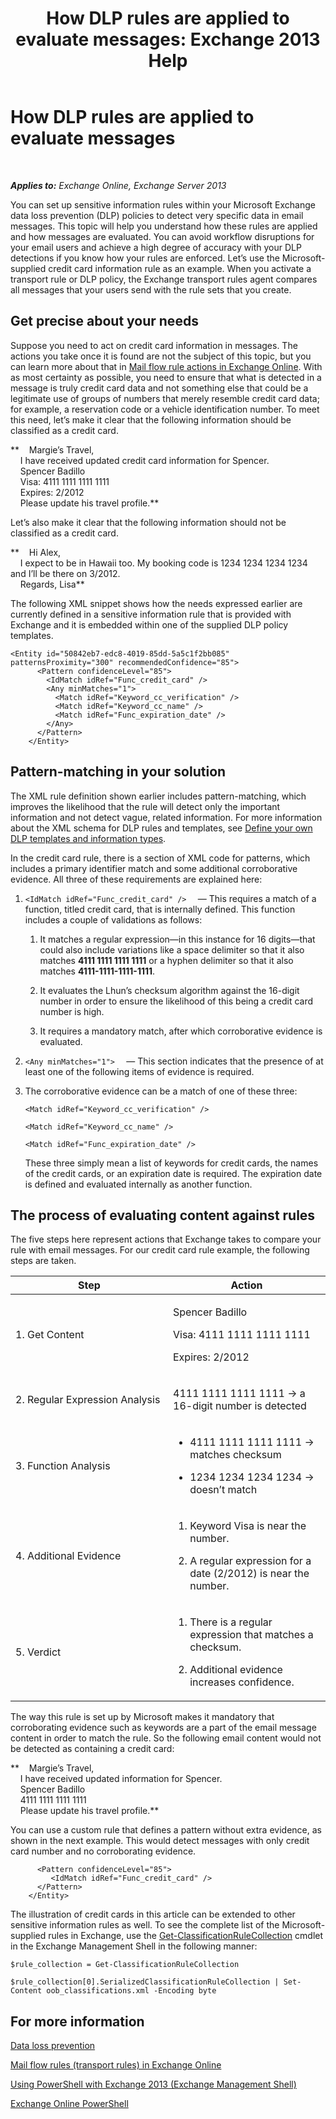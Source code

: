 ﻿---
title: 'How DLP rules are applied to evaluate messages: Exchange 2013 Help'
TOCTitle: How DLP rules are applied to evaluate messages
ms:assetid: 1ac77020-26ff-410c-ab09-4f28a99d67a1
ms:mtpsurl: https://technet.microsoft.com/en-us/library/Dn329050(v=EXCHG.150)
ms:contentKeyID: 56348870
ms.date: 12/10/2017
mtps_version: v=EXCHG.150
---

# How DLP rules are applied to evaluate messages

 

_**Applies to:** Exchange Online, Exchange Server 2013_


You can set up sensitive information rules within your Microsoft Exchange data loss prevention (DLP) policies to detect very specific data in email messages. This topic will help you understand how these rules are applied and how messages are evaluated. You can avoid workflow disruptions for your email users and achieve a high degree of accuracy with your DLP detections if you know how your rules are enforced. Let’s use the Microsoft-supplied credit card information rule as an example. When you activate a transport rule or DLP policy, the Exchange transport rules agent compares all messages that your users send with the rule sets that you create.

## Get precise about your needs

Suppose you need to act on credit card information in messages. The actions you take once it is found are not the subject of this topic, but you can learn more about that in [Mail flow rule actions in Exchange Online](https://technet.microsoft.com/en-us/library/jj919237\(v=exchg.150\)). With as most certainty as possible, you need to ensure that what is detected in a message is truly credit card data and not something else that could be a legitimate use of groups of numbers that merely resemble credit card data; for example, a reservation code or a vehicle identification number. To meet this need, let’s make it clear that the following information should be classified as a credit card.

**    Margie’s Travel,  
    I have received updated credit card information for Spencer.  
    Spencer Badillo  
    Visa: 4111 1111 1111 1111  
    Expires: 2/2012  
    Please update his travel profile.**

Let’s also make it clear that the following information should not be classified as a credit card.

**    Hi Alex,  
    I expect to be in Hawaii too. My booking code is 1234 1234 1234 1234 and I’ll be there on 3/2012.  
    Regards, Lisa**

The following XML snippet shows how the needs expressed earlier are currently defined in a sensitive information rule that is provided with Exchange and it is embedded within one of the supplied DLP policy templates.

    <Entity id="50842eb7-edc8-4019-85dd-5a5c1f2bb085" patternsProximity="300" recommendedConfidence="85">
          <Pattern confidenceLevel="85">
            <IdMatch idRef="Func_credit_card" />
            <Any minMatches="1">
              <Match idRef="Keyword_cc_verification" />
              <Match idRef="Keyword_cc_name" />
              <Match idRef="Func_expiration_date" />
            </Any>
          </Pattern>
        </Entity>

## Pattern-matching in your solution

The XML rule definition shown earlier includes pattern-matching, which improves the likelihood that the rule will detect only the important information and not detect vague, related information. For more information about the XML schema for DLP rules and templates, see [Define your own DLP templates and information types](define-your-own-dlp-templates-and-information-types-exchange-2013-help.md).

In the credit card rule, there is a section of XML code for patterns, which includes a primary identifier match and some additional corroborative evidence. All three of these requirements are explained here:

1.  `<IdMatch idRef="Func_credit_card" />  ` — This requires a match of a function, titled credit card, that is internally defined. This function includes a couple of validations as follows:
    
    1.  It matches a regular expression—in this instance for 16 digits—that could also include variations like a space delimiter so that it also matches **4111 1111 1111 1111** or a hyphen delimiter so that it also matches **4111-1111-1111-1111**.
    
    2.  It evaluates the Lhun’s checksum algorithm against the 16-digit number in order to ensure the likelihood of this being a credit card number is high.
    
    3.  It requires a mandatory match, after which corroborative evidence is evaluated.

2.  `<Any minMatches="1">  ` — This section indicates that the presence of at least one of the following items of evidence is required.

3.  The corroborative evidence can be a match of one of these three:
    
    `<Match idRef="Keyword_cc_verification" />`
    
    `<Match idRef="Keyword_cc_name" />`
    
    `<Match idRef="Func_expiration_date" />`
    
    These three simply mean a list of keywords for credit cards, the names of the credit cards, or an expiration date is required. The expiration date is defined and evaluated internally as another function.

## The process of evaluating content against rules

The five steps here represent actions that Exchange takes to compare your rule with email messages. For our credit card rule example, the following steps are taken.


<table>
<colgroup>
<col style="width: 50%" />
<col style="width: 50%" />
</colgroup>
<thead>
<tr class="header">
<th>Step</th>
<th>Action</th>
</tr>
</thead>
<tbody>
<tr class="odd">
<td><p>1. Get Content</p></td>
<td><p>Spencer Badillo</p>
<p>Visa: 4111 1111 1111 1111</p>
<p>Expires: 2/2012</p></td>
</tr>
<tr class="even">
<td><p>2. Regular Expression Analysis</p></td>
<td><p>4111 1111 1111 1111 -&gt; a 16-digit number is detected</p></td>
</tr>
<tr class="odd">
<td><p>3. Function Analysis</p></td>
<td><ul>
<li><p>4111 1111 1111 1111 -&gt; matches checksum</p></li>
<li><p>1234 1234 1234 1234 -&gt; doesn’t match</p></li>
</ul></td>
</tr>
<tr class="even">
<td><p>4. Additional Evidence</p></td>
<td><ol>
<li><p>Keyword Visa is near the number.</p></li>
<li><p>A regular expression for a date (2/2012) is near the number.</p></li>
</ol></td>
</tr>
<tr class="odd">
<td><p>5. Verdict</p></td>
<td><ol>
<li><p>There is a regular expression that matches a checksum.</p></li>
<li><p>Additional evidence increases confidence.</p></li>
</ol>
<p></p></td>
</tr>
</tbody>
</table>


The way this rule is set up by Microsoft makes it mandatory that corroborating evidence such as keywords are a part of the email message content in order to match the rule. So the following email content would not be detected as containing a credit card:

**    Margie’s Travel,  
    I have received updated information for Spencer.  
    Spencer Badillo  
    4111 1111 1111 1111  
    Please update his travel profile.**

You can use a custom rule that defines a pattern without extra evidence, as shown in the next example. This would detect messages with only credit card number and no corroborating evidence.

``` 
      <Pattern confidenceLevel="85">
         <IdMatch idRef="Func_credit_card" />
      </Pattern>
    </Entity>
```

The illustration of credit cards in this article can be extended to other sensitive information rules as well. To see the complete list of the Microsoft-supplied rules in Exchange, use the [Get-ClassificationRuleCollection](https://technet.microsoft.com/en-us/library/jj218696\(v=exchg.150\)) cmdlet in the Exchange Management Shell in the following manner:

```
$rule_collection = Get-ClassificationRuleCollection
```

```
$rule_collection[0].SerializedClassificationRuleCollection | Set-Content oob_classifications.xml -Encoding byte
```

## For more information

[Data loss prevention](technical-overview-of-dlp-data-loss-prevention-in-exchange.md)

[Mail flow rules (transport rules) in Exchange Online](https://technet.microsoft.com/en-us/library/jj919238\(v=exchg.150\))

[Using PowerShell with Exchange 2013 (Exchange Management Shell)](https://technet.microsoft.com/en-us/library/bb123778\(v=exchg.150\))

[Exchange Online PowerShell](https://technet.microsoft.com/en-us/library/jj200677\(v=exchg.150\))

